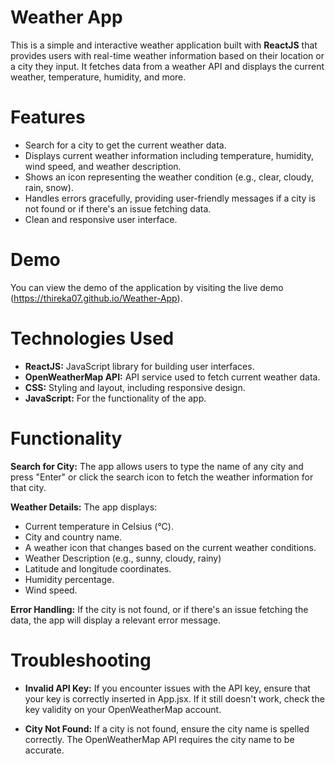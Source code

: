 # Weather App

This is a simple and interactive weather application built with **ReactJS** that provides users with real-time weather information based on their location or a city they input. It fetches data from a weather API and displays the current weather, temperature, humidity, and more.

# Features

- Search for a city to get the current weather data.
- Displays current weather information including temperature, humidity, wind speed, and weather description.
- Shows an icon representing the weather condition (e.g., clear, cloudy, rain, snow).
- Handles errors gracefully, providing user-friendly messages if a city is not found or if there's an issue fetching data.
- Clean and responsive user interface.

# Demo
You can view the demo of the application by visiting the live demo (<https://thireka07.github.io/Weather-App>).

# Technologies Used

- **ReactJS:** JavaScript library for building user interfaces.
- **OpenWeatherMap API:** API service used to fetch current weather data.
- **CSS:** Styling and layout, including responsive design.
- **JavaScript:** For the functionality of the app.

# Functionality

**Search for City:** The app allows users to type the name of any city and press "Enter" or click the search icon to fetch the weather information for that city.

**Weather Details:** The app displays:
- Current temperature in Celsius (°C).
- City and country name.
- A weather icon that changes based on the current weather conditions.
- Weather Description (e.g., sunny, cloudy, rainy)
- Latitude and longitude coordinates.
- Humidity percentage.
- Wind speed.

**Error Handling:** If the city is not found, or if there's an issue fetching the data, the app will display a relevant error message.

# Troubleshooting

- **Invalid API Key:** If you encounter issues with the API key, ensure that your key is correctly inserted in App.jsx. If it still doesn't work, check the key validity on your OpenWeatherMap account.

- **City Not Found:** If a city is not found, ensure the city name is spelled correctly. The OpenWeatherMap API requires the city name to be accurate.